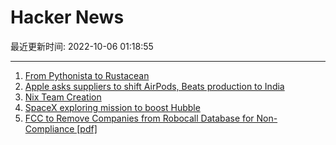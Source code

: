 # Hacker News

最近更新时间: 2022-10-06 01:18:55

--- 
1. [From Pythonista to Rustacean](https://github.com/rochacbruno/py2rs) 
2. [Apple asks suppliers to shift AirPods, Beats production to India](https://asia.nikkei.com/Spotlight/Supply-Chain/Apple-asks-suppliers-to-shift-AirPods-Beats-production-to-India) 
3. [Nix Team Creation](https://discourse.nixos.org/t/nix-team-creation/22228) 
4. [SpaceX exploring mission to boost Hubble](https://orbitalindex.com/archive/2022-10-05-Issue-188/) 
5. [FCC to Remove Companies from Robocall Database for Non-Compliance [pdf]](https://docs.fcc.gov/public/attachments/DOC-387840A1.pdf) 
